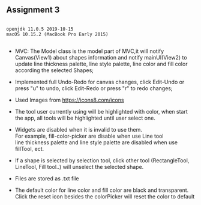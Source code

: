## Assignment 3
```

openjdk 11.0.5 2019-10-15
macOS 10.15.2 (MacBook Pro Early 2015)
```
##

- MVC: The Model class is the model part of MVC,it will notify Canvas(View1) about shapes information and notify mainUI(View2)
to update line thickness palette, line style palette, line color and fill color according the selected Shapes;

- Implemented full Undo-Redo for canvas changes, click Edit-Undo or press "u" to undo, click  Edit-Redo or press "r" to redo changes;

- Used Images from https://icons8.com/icons

- The tool user currently using will be highlighted with color,
when start the app, all tools will be highlighted until user select one.

- Widgets are disabled when it is invalid to use them. <br />
For example, fill-color-picker are disable when use Line tool <br />
line thickness palette and line style palette are disabled when use fillTool, ect.<br />

- If a shape is selected by selection tool, click other tool (RectangleTool, LineTool, Fill tool..) will unselect the selected shape.

- Files are stored as .txt file

- The default color for line color and fill color are black and transparent.
Click the reset icon besides the colorPicker will reset the color to default
